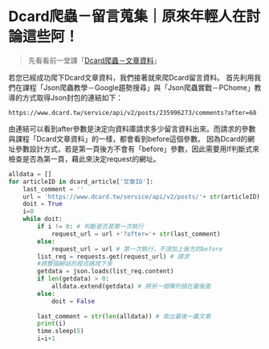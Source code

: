 # Dcard爬蟲－留言蒐集｜原來年輕人在討論這些阿！
> 先看看前一堂課「[Dcard爬蟲－文章資料]()」

若您已經成功爬下Dcard文章資料，我們接著就來爬Dcard留言資料。 首先利用我們在課程「Json爬蟲教學－Google趨勢搜尋」與「Json爬蟲實戰－PChome」教導的方式取得Json封包的連結如下：
```
https://www.dcard.tw/service/api/v2/posts/235996273/comments?after=60 
```
由連結可以看到after參數是決定向資料庫請求多少留言資料出來。而請求的參數與課程「Dcard文章資料」的一樣，都會看到before這個參數。 因為Dcard的網址參數設計方式，若是第一頁後方不會有「before」參數，因此需要用If判斷式來檢查是否為第一頁，藉此來決定request的網址。
```python
alldata = []
for articleID in dcard_article['文章ID']:
    last_comment = ''
    url = 'https://www.dcard.tw/service/api/v2/posts/'+ str(articleID) +'/comments'
    doit = True
    i=0
    while doit:
        if i != 0: # 判斷是否是第一次執行
            request_url = url +'?after='+ str(last_comment)
        else:
            request_url = url # 第一次執行，不須加上後方的before
        list_req = requests.get(request_url) # 請求
        #將整個網站的程式碼爬下來
        getdata = json.loads(list_req.content)
        if len(getdata) > 0:
            alldata.extend(getdata) # 將另一個陣列插在最後面
        else:
            doit = False
        
        last_comment = str(len(alldata)) # 取出最後一篇文章
        print(i)
        time.sleep(5)
        i=i+1
```
